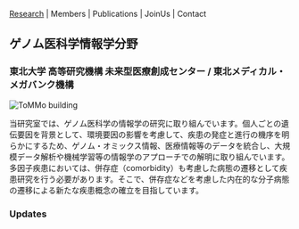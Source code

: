 [Research](https://ogishimalab.github.io/Research) | Members | Publications | JoinUs  | Contact


## ゲノム医科学情報学分野
### 東北大学 高等研究機構 未来型医療創成センター  / 東北メディカル・メガバンク機構

![ToMMo building](https://raw.githubusercontent.com/ogishimalab/ogishimalab.github.io/main/image/ToMMo_building.jpeg)

当研究室では、ゲノム医科学の情報学の研究に取り組んでいます。個人ごとの遺伝要因を背景として、環境要因の影響を考慮して、疾患の発症と進行の機序を明らかにするため、ゲノム・オミックス情報、医療情報等のデータを統合し、大規模データ解析や機械学習等の情報学のアプローチでの解明に取り組んでいます。多因子疾患においては、併存症（comorbidity）も考慮した病態の遷移として疾患研究を行う必要があります。そこで、併存症などを考慮した内在的な分子病態の遷移による新たな疾患概念の確立を目指しています。

### Updates
